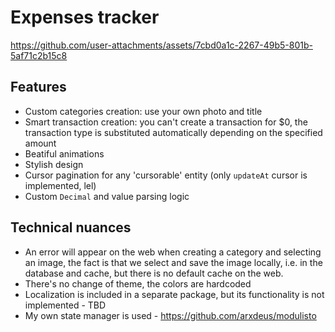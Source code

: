 # Expenses tracker

https://github.com/user-attachments/assets/7cbd0a1c-2267-49b5-801b-5af71c2b15c8

## Features
- Custom categories creation: use your own photo and title
- Smart transaction creation: you can't create a transaction for $0, the transaction type is substituted automatically depending on the specified amount
- Beatiful animations
- Stylish design
- Cursor pagination for any 'cursorable' entity (only `updateAt` cursor is implemented, lel)
- Custom `Decimal` and value parsing logic

## Technical nuances
- An error will appear on the web when creating a category and selecting an image, the fact is that we select and save the image locally, i.e. in the database and cache, but there is no default cache on the web.
- There's no change of theme, the colors are hardcoded
- Localization is included in a separate package, but its functionality is not implemented - TBD
- My own state manager is used - https://github.com/arxdeus/modulisto
